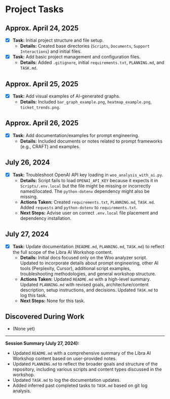 # Project Tasks

## Approx. April 24, 2025

- [x] **Task:** Initial project structure and file setup.
  - **Details:** Created base directories (`Scripts`, `Documents`, `Support Interactions`) and initial files.
- [x] **Task:** Add basic project management and configuration files.
  - **Details:** Added `.gitignore`, initial `requirements.txt`, `PLANNING.md`, and `TASK.md`.

## Approx. April 25, 2025

- [x] **Task:** Add visual examples of AI-generated graphs.
  - **Details:** Included `bar_graph_example.png`, `heatmap_example.png`, `ticket_trends.png`.

## Approx. April 26, 2025

- [x] **Task:** Add documentation/examples for prompt engineering.
  - **Details:** Included documents or notes related to prompt frameworks (e.g., CRAFT) and examples.

## July 26, 2024

- [x] **Task:** Troubleshoot OpenAI API key loading in `woo_analysis_with_ai.py`.
  - **Details:** Script fails to load `OPENAI_API_KEY` because it expects it in `Scripts/.env.local` but the file might be missing or incorrectly named/located. The `python-dotenv` dependency might also be missing.
  - **Actions Taken:** Created `requirements.txt`, `PLANNING.md`, `TASK.md`. Added `requests` and `python-dotenv` to `requirements.txt`.
  - **Next Steps:** Advise user on correct `.env.local` file placement and dependency installation.

## July 27, 2024

- [x] **Task:** Update documentation (`README.md`, `PLANNING.md`, `TASK.md`) to reflect the full scope of the Libra AI Workshop content.
  - **Details:** Initial docs focused only on the Woo analyzer script. Updated to incorporate details about prompt engineering, other AI tools (Perplexity, Cursor), additional script examples, troubleshooting methodologies, and general workshop structure.
  - **Actions Taken:** Updated `README.md` with a high-level summary. Updated `PLANNING.md` with revised goals, architecture/content description, setup instructions, and decisions. Updated `TASK.md` to log this task.
  - **Next Steps:** None for this task.

## Discovered During Work
- (None yet)

---

**Session Summary (July 27, 2024):**
- Updated `README.md` with a comprehensive summary of the Libra AI Workshop content based on user-provided notes.
- Updated `PLANNING.md` to reflect the broader goals and structure of the repository, including various scripts and content types discussed in the workshop.
- Updated `TASK.md` to log the documentation updates.
- Added inferred past completed tasks to `TASK.md` based on git log analysis.
